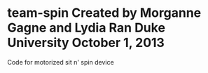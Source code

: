 team-spin
Created by Morganne Gagne and Lydia Ran
Duke University
October 1, 2013
=========
Code for motorized sit n' spin device
